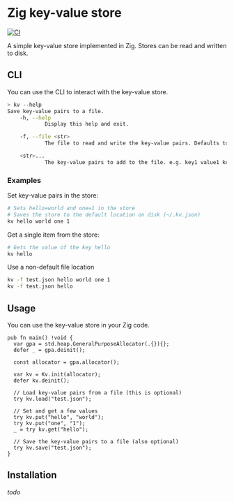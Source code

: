 # Zig key-value store

[![CI](https://github.com/coffee-cup/zig-kv/actions/workflows/main.yml/badge.svg)](https://github.com/coffee-cup/zig-kv/actions/workflows/main.yml)

A simple key-value store implemented in Zig. Stores can be read and written to disk.

## CLI

You can use the CLI to interact with the key-value store.

```bash
> kv --help
Save key-value pairs to a file.
    -h, --help
            Display this help and exit.

    -f, --file <str>
            The file to read and write the key-value pairs. Defaults to ~/.kv.json.

    <str>...
            The key-value pairs to add to the file. e.g. key1 value1 key2 value2.
```

### Examples

Set key-value pairs in the store:

```bash
# Sets hello=world and one=1 in the store
# Saves the store to the default location on disk (~/.kv.json)
kv hello world one 1
```

Get a single item from the store:

```bash
# Gets the value of the key hello
kv hello
```

Use a non-default file location

```bash
kv -f test.json hello world one 1
kv -f test.json hello
```

## Usage

You can use the key-value store in your Zig code.

```zig
pub fn main() !void {
  var gpa = std.heap.GeneralPurposeAllocator(.{}){};
  defer _ = gpa.deinit();

  const allocator = gpa.allocator();

  var kv = Kv.init(allocator);
  defer kv.deinit();

  // Load key-value pairs from a file (this is optional)
  try kv.load("test.json");

  // Set and get a few values
  try kv.put("hello", "world");
  try kv.put("one", "1");
  _ = try kv.get("hello");

  // Save the key-value pairs to a file (also optional)
  try kv.save("test.json");
}
```

## Installation

_todo_
